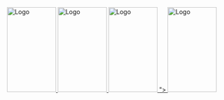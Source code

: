 <img alt="" src="https://readme-typing-svg.herokuapp.com?vCenter=true&lines=Unblocked+Games;Proxies;Cloud+Gaming;All+At+Your+Fingertips">

<a href="https://UGPS-Admin.github.io/Chat">
  <img src="costume3.svg" alt="Logo" style="width: 112px; height: 194px;" />
</a>
<a href="https://purepro4561.github.io/">
  <img src="costume1.svg" alt="Logo" style="width: 112px; height: 194px;" />
</a>
 <a href="https://ugps-apps-onl.glitch.me/uv/service/hvtrs8%2F-wuw%2Cgmoelg.aoo%2F%3Dgus%5Drf%3Dqsn">
   <img src="costume2.svg" alt="Logo" style="width: 112px; height: 194px;" />
 </a>
 <a href="<script>alert("Work On This Button Is Still In Progress");</script>">
   <img src="costume4.svg" alt="Logo" style="width: 112px; height: 194px;" />
 </a> 
